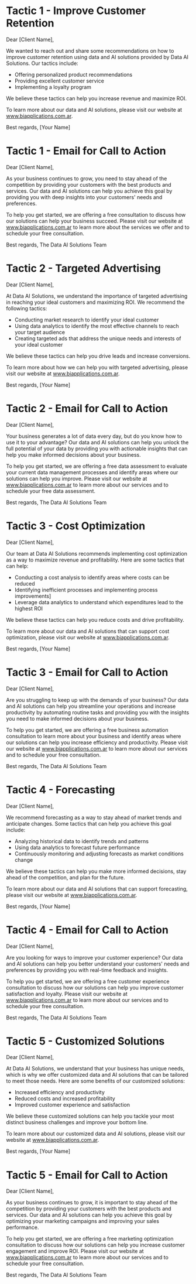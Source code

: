 
# Tactic 1 - Improve Customer Retention

Dear [Client Name],

We wanted to reach out and share some recommendations on how to improve customer retention using data and AI solutions provided by Data AI Solutions. Our tactics include:

- Offering personalized product recommendations
- Providing excellent customer service
- Implementing a loyalty program

We believe these tactics can help you increase revenue and maximize ROI.

To learn more about our data and AI solutions, please visit our website at www.biapplications.com.ar.

Best regards,
[Your Name]


# Tactic 1 - Email for Call to Action

Dear [Client Name],

As your business continues to grow, you need to stay ahead of the competition by providing your customers with the best products and services. Our data and AI solutions can help you achieve this goal by providing you with deep insights into your customers' needs and preferences.

To help you get started, we are offering a free consultation to discuss how our solutions can help your business succeed. Please visit our website at www.biapplications.com.ar to learn more about the services we offer and to schedule your free consultation.


Best regards,
The Data AI Solutions Team



# Tactic 2 - Targeted Advertising

Dear [Client Name],

At Data AI Solutions, we understand the importance of targeted advertising in reaching your ideal customers and maximizing ROI. We recommend the following tactics:

- Conducting market research to identify your ideal customer
- Using data analytics to identify the most effective channels to reach your target audience
- Creating targeted ads that address the unique needs and interests of your ideal customer

We believe these tactics can help you drive leads and increase conversions.

To learn more about how we can help you with targeted advertising, please visit our website at www.biapplications.com.ar.

Best regards,
[Your Name]

# Tactic 2 - Email for Call to Action

Dear [Client Name],

Your business generates a lot of data every day, but do you know how to use it to your advantage? Our data and AI solutions can help you unlock the full potential of your data by providing you with actionable insights that can help you make informed decisions about your business.

To help you get started, we are offering a free data assessment to evaluate your current data management processes and identify areas where our solutions can help you improve. Please visit our website at www.biapplications.com.ar to learn more about our services and to schedule your free data assessment.


Best regards,
The Data AI Solutions Team


# Tactic 3 - Cost Optimization

Dear [Client Name],

Our team at Data AI Solutions recommends implementing cost optimization as a way to maximize revenue and profitability. Here are some tactics that can help:

- Conducting a cost analysis to identify areas where costs can be reduced
- Identifying inefficient processes and implementing process improvements]
- Leverage data analytics to understand which expenditures lead to the highest ROI

We believe these tactics can help you reduce costs and drive profitability.

To learn more about our data and AI solutions that can support cost optimization, please visit our website at www.biapplications.com.ar.

Best regards,
[Your Name]

# Tactic 3 - Email for Call to Action

Dear [Client Name],

Are you struggling to keep up with the demands of your business? Our data and AI solutions can help you streamline your operations and increase productivity by automating routine tasks and providing you with the insights you need to make informed decisions about your business.

To help you get started, we are offering a free business automation consultation to learn more about your business and identify areas where our solutions can help you increase efficiency and productivity. Please visit our website at www.biapplications.com.ar to learn more about our services and to schedule your free consultation.


Best regards,
The Data AI Solutions Team



# Tactic 4 - Forecasting

Dear [Client Name],

We recommend forecasting as a way to stay ahead of market trends and anticipate changes. Some tactics that can help you achieve this goal include:

- Analyzing historical data to identify trends and patterns
- Using data analytics to forecast future performance
- Continuously monitoring and adjusting forecasts as market conditions change

We believe these tactics can help you make more informed decisions, stay ahead of the competition, and plan for the future.

To learn more about our data and AI solutions that can support forecasting, please visit our website at www.biapplications.com.ar.

Best regards,
[Your Name]

# Tactic 4 - Email for Call to Action

Dear [Client Name],

Are you looking for ways to improve your customer experience? Our data and AI solutions can help you better understand your customers' needs and preferences by providing you with real-time feedback and insights.

To help you get started, we are offering a free customer experience consultation to discuss how our solutions can help you improve customer satisfaction and loyalty. Please visit our website at www.biapplications.com.ar to learn more about our services and to schedule your free consultation.


Best regards,
The Data AI Solutions Team




# Tactic 5 - Customized Solutions

Dear [Client Name],

At Data AI Solutions, we understand that your business has unique needs, which is why we offer customized data and AI solutions that can be tailored to meet those needs. Here are some benefits of our customized solutions:

- Increased efficiency and productivity
- Reduced costs and increased profitability
- Improved customer experience and satisfaction

We believe these customized solutions can help you tackle your most distinct business challenges and improve your bottom line.

To learn more about our customized data and AI solutions, please visit our website at www.biapplications.com.ar.

Best regards,
[Your Name]


# Tactic 5 - Email for Call to Action

Dear [Client Name],

As your business continues to grow, it is important to stay ahead of the competition by providing your customers with the best products and services. Our data and AI solutions can help you achieve this goal by optimizing your marketing campaigns and improving your sales performance.

To help you get started, we are offering a free marketing optimization consultation to discuss how our solutions can help you increase customer engagement and improve ROI. Please visit our website at www.biapplications.com.ar to learn more about our services and to schedule your free consultation.


Best regards,
The Data AI Solutions Team
